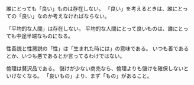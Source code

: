 誰にとっても「良い」ものは存在しない。
「良い」を考えるときは、誰にとっての「良い」なのか考えなければならない。

「平均的な人間」は存在しない。
平均的な人間にとって良いものは、誰にとっても中途半端なものになる。

性善説と性悪説の「性」は「生まれた時には」の意味である。
いつも善であるとか、いつも悪であるとか言ってるわけではない。

倫理は贅沢品である。
儲けが少ない商売なら、倫理よりも儲けを確保しないといけなくなる。
「良いもの」より、まず「もの」があること。
